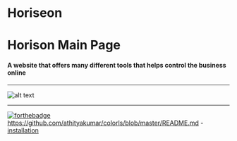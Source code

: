 # Horiseon

# Horison Main Page

#### A website that offers many different tools that helps control the business online

---
![alt text](https://i.imgur.com/4FF4Pvf.png "some text")

---
[![forthebadge](https://forthebadge.com/images/badges/uses-html.svg)](https://forthebadge.com)
https://github.com/athityakumar/colorls/blob/master/README.md
-[installation](#installation)
